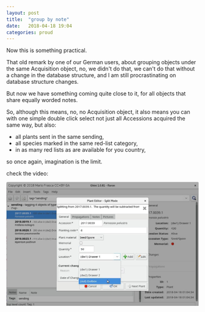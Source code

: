 ```yaml
---
layout: post
title:  "group by note"
date:   2018-04-18 19:04
categories: proud
---
```


Now this is something practical.

That old remark by one of our German users, about grouping objects under the
same Acquisition object, no, we didn't do that, we can't do that without a
change in the database structure, and I am still procrastinating on database
structure changes.

But now we have something coming quite close to it, for all objects that
share equally worded notes.

So, although this means, no, no Acquisition object, it also means you can
with one simple double click select not just all Accessions acquired the
same way, but also:

* all plants sent in the same sending,
* all species marked in the same red-list category,
* in as many red lists as are available for you country,

so once again, imagination is the limit.

check the video:

[![seeds bank](/images/mpv-shot0001.jpg)](https://youtu.be/HhvelKic5Rs)
